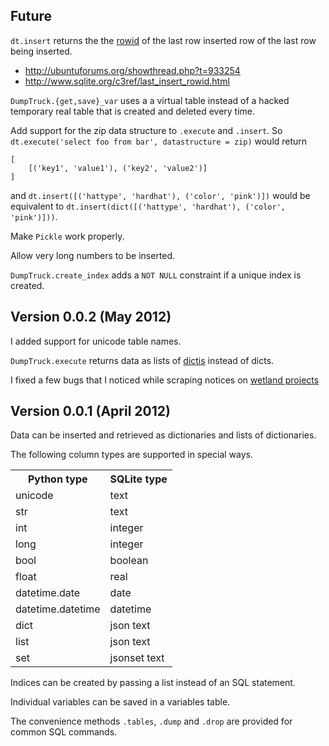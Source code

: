 Future
------------

`dt.insert` returns the
the [rowid](http://www.sqlite.org/lang_createtable.html#rowid)
of the last row inserted row of the last row being inserted.

* http://ubuntuforums.org/showthread.php?t=933254
* http://www.sqlite.org/c3ref/last_insert_rowid.html

`DumpTruck.{get,save}_var` uses a a virtual table instead of a hacked
temporary real table that is created and deleted every time.

Add support for the zip data structure to `.execute` and `.insert`.
So `dt.execute('select foo from bar', datastructure = zip)` would return

    [
        [('key1', 'value1'), ('key2', 'value2')]
    ]

and `dt.insert([('hattype', 'hardhat'), ('color', 'pink')])` would be
equivalent to `dt.insert(dict([('hattype', 'hardhat'), ('color', 'pink')]))`.

Make `Pickle` work properly.

Allow very long numbers to be inserted.

`DumpTruck.create_index` adds a `NOT NULL` constraint if a unique index is created.

Version 0.0.2 (May 2012)
-----

I added support for unicode table names.

`DumpTruck.execute` returns data as lists of [dictis](dicti)
instead of dicts.

I fixed a few bugs that I noticed while scraping notices on
[wetland projects](https://github.com/tlevine/wetlands)

Version 0.0.1 (April 2012)
-----

Data can be inserted and retrieved as dictionaries and
lists of dictionaries.

The following column types are supported in special ways.

<table>
  <tr><th>Python type</th><th>SQLite type</th></tr>
  <tr><td>unicode</td><td>text</td></tr>
  <tr><td>str</td><td>text</td></tr>

  <tr><td>int</td><td>integer</td></tr>
  <tr><td>long</td><td>integer</td></tr>
  <tr><td>bool</td><td>boolean</td></tr>
  <tr><td>float</td><td>real</td></tr>

  <tr><td>datetime.date</td><td>date</td></tr>
  <tr><td>datetime.datetime</td><td>datetime</td></tr>

  <tr><td>dict</td><td>json text</td></tr>
  <tr><td>list</td><td>json text</td></tr>
  <tr><td>set</td><td>jsonset text</td></tr>
</table>

Indices can be created by passing a list instead of an SQL statement.

Individual variables can be saved in a variables table.

The convenience methods `.tables`, `.dump` and `.drop`
are provided for common SQL commands.

[dicti]: https://github.com/tlevine/dicti
